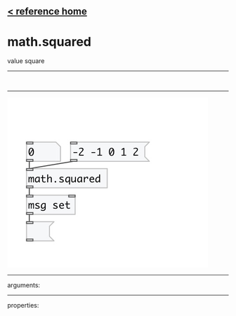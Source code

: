 [< reference home](index.html)
---

# math.squared


value square

---

<br>


---


![example](examples/math.squared-example.jpg)

---
arguments:


---
properties:



